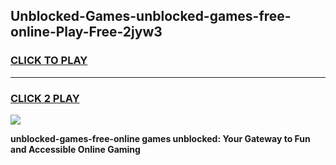 
## Unblocked-Games-unblocked-games-free-online-Play-Free-2jyw3
<h3>
<a href="https://premium76.site?title=unblocked-games-free-online&ref=20A">CLICK TO PLAY</a></h3>
<hr>

<h3>
<a href="https://premium76.site?title=unblocked-games-free-online&ref=20A">CLICK 2 PLAY</a>
  
</h3>

<a href="https://premium76.site?title=unblocked-games-free-online&ref=20A"><img src="https://clearcache.store/games.png"></a>


**unblocked-games-free-online games unblocked: Your Gateway to Fun and Accessible Online Gaming**
